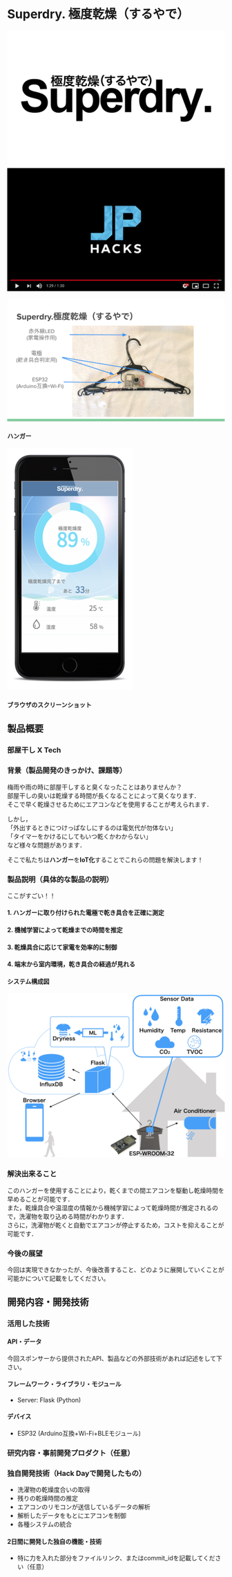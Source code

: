 # Superdry. 極度乾燥（するやで）

![Smart Hanger](images/superdry.png)
[![Smart Hanger](images/image.png)](https://www.youtube.com/watch?v=G5rULR53uMk)

![Smart Hanger](images/hanger.png)
#### ハンガー
![Smart Hanger](images/app.png)
#### ブラウザのスクリーンショット

## 製品概要
### 部屋干し X Tech

### 背景（製品開発のきっかけ、課題等）
<!-- ここに
- こんかいのプロダクトの開発に至った背景
- 着目した顧客・顧客の課題・現状
を記入してください -->

梅雨や雨の時に部屋干しすると臭くなったことはありませんか？  
部屋干しの臭いは乾燥する時間が長くなることによって臭くなります．  
そこで早く乾燥させるためにエアコンなどを使用することが考えられます．

しかし，  
「外出するときにつけっぱなしにするのは電気代が勿体ない」  
「タイマーをかけるにしてもいつ乾くかわからない」  
など様々な問題があります．

そこで私たちは**ハンガー**を**IoT化**することでこれらの問題を解決します！


### 製品説明（具体的な製品の説明）
<!-- こちらに製品の概要・特徴について説明を記載してください。 -->

ここがすごい！！

<!-- - ハンガーに電極を付けて衣服の乾き具合を測定 -->
<!-- - 温度・湿度を測定し，機械学習により残り時間を推定 -->
<!-- - InfluxDBでグラフが見れるよ -->
<!-- - ブラウザで室内環境，乾き具合の経過が見れる -->
<!-- - BLEでWi-FiのSSIDやPASSを設定できるよ -->

<!-- ### 特長（ここがすごい！！）-->

#### 1. ハンガーに取り付けられた電極で乾き具合を正確に測定

#### 2. 機械学習によって乾燥までの時間を推定

#### 3. 乾燥具合に応じて家電を効率的に制御

#### 4. 端末から室内環境，乾き具合の経過が見れる

#### システム構成図
![Smart Hanger](images/system.jpeg)

### 解決出来ること
<!-- この製品を利用することによって最終的に解決できることについて記載をしてください。 -->

このハンガーを使用することにより，乾くまでの間エアコンを駆動し乾燥時間を早めることが可能です．  
また，乾燥具合や温湿度の情報から機械学習によって乾燥時間が推定されるので，洗濯物を取り込める時間がわかります．  
さらに，洗濯物が乾くと自動でエアコンが停止するため，コストを抑えることが可能です．

### 今後の展望
今回は実現できなかったが、今後改善すること、どのように展開していくことが可能かについて記載をしてください。


## 開発内容・開発技術
### 活用した技術
#### API・データ
今回スポンサーから提供されたAPI、製品などの外部技術があれば記述をして下さい。


#### フレームワーク・ライブラリ・モジュール
* Server: Flask (Python)

#### デバイス
* ESP32 (Arduino互換+Wi-Fi+BLEモジュール)

### 研究内容・事前開発プロダクト（任意）
<!-- ご自身やチームの研究内容や，事前に持ち込みをしたプロダクトがある場合は、こちらに実績なども含め記載をして下さい。-->



### 独自開発技術（Hack Dayで開発したもの）
- 洗濯物の乾燥度合いの取得
- 残りの乾燥時間の推定
- エアコンのリモコンが送信しているデータの解析
- 解析したデータをもとにエアコンを制御
- 各種システムの統合

#### 2日間に開発した独自の機能・技術
<!-- * 独自で開発したものの内容をこちらに記載してください -->
* 特に力を入れた部分をファイルリンク、またはcommit_idを記載してください（任意）
